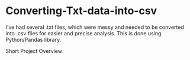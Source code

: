 # Converting-Txt-data-into-csv
I've had several .txt files, which were messy and needed to be converted into .csv files for easier and precise analysis. This is done using Python/Pandas library.

Short Project Overview:


